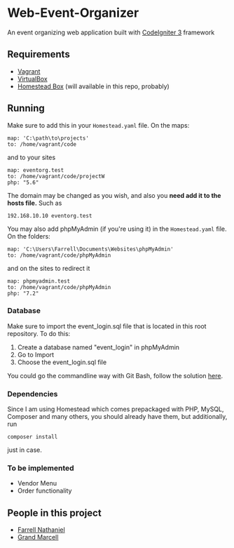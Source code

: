 # Web-Event-Organizer
An event organizing web application built with [CodeIgniter 3](https://codeigniter.com/) framework

## Requirements
- [Vagrant](https://www.vagrantup.com/downloads.html)
- [VirtualBox](https://www.virtualbox.org/wiki/Downloads)
- [Homestead Box](https://github.com/laravel/homestead) (will available in this repo, probably)

## Running
Make sure to add this in your `Homestead.yaml` file.
On the maps:
```
map: 'C:\path\to\projects'    
to: /home/vagrant/code  
```

and to your sites
```
map: eventorg.test   
to: /home/vagrant/code/projectW
php: "5.6"
```
The domain may be changed as you wish, and also you **need add it to the hosts file.**
Such as

```
192.168.10.10 eventorg.test
```

You may also add phpMyAdmin (if you're using it) in the `Homestead.yaml` file.
On the folders:
```
map: 'C:\Users\Farrell\Documents\Websites\phpMyAdmin'
to: /home/vagrant/code/phpMyAdmin
```
and on the sites to redirect it
```
map: phpmyadmin.test
to: /home/vagrant/code/phpMyAdmin
php: "7.2"
```

### Database
Make sure to import the event_login.sql file that is located in this root repository.
To do this:
1. Create a database named "event_login" in phpMyAdmin
2. Go to Import
3. Choose the event_login.sql file

You could go the commandline way with Git Bash, follow the solution [here](https://stackoverflow.com/questions/33336659/how-to-import-existing-database-to-homestead).

### Dependencies
Since I am using Homestead which comes prepackaged with PHP, MySQL, Composer and many others, you should already have them, but additionally, run
```
composer install
```
just in case.

### To be implemented
- Vendor Menu
- Order functionality

## People in this project
- [Farrell Nathaniel](https://github.com/FrostHard)
- [Grand Marcell](https://github.com/GMarcell)
